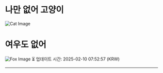 
# 나만 없어 고양이

![Cat Image](https://cdn2.thecatapi.com/images/d40.jpg)

# 여우도 없어
![Fox Image](https://randomfox.ca/images/85.jpg)
⏳ 업데이트 시간: 2025-02-10 07:52:57 (KRW)

---
